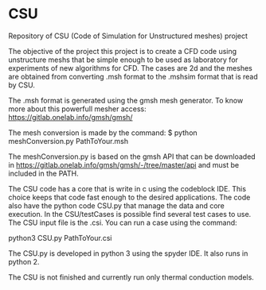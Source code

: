 # CSU
Repository of CSU (Code of Simulation for Unstructured meshes) project

The objective of the project this project is to create a CFD code using unstructure meshs that be simple enough to be used as laboratory for experiments of new algorithms for CFD. The cases are 2d and the meshes are obtained from converting .msh format to the .mshsim format that is read by CSU.

The .msh format is generated using the gmsh mesh generator. To know more about this powerfull mesher access:
https://gitlab.onelab.info/gmsh/gmsh/

The mesh conversion is made by the command: $ python meshConversion.py PathToYour.msh

The meshConversion.py is based on the gmsh API that can be downloaded in https://gitlab.onelab.info/gmsh/gmsh/-/tree/master/api and must be included in the PATH.

The CSU code has a core that is write in c using the codeblock IDE. This choice keeps that code fast enough to the desired applications. The code also have the python code CSU.py that manage the data and core execution. In the CSU/testCases is possible find several test cases to use. The CSU input file is the .csi. You can run a case using the command:

python3 CSU.py PathToYour.csi

The CSU.py is developed in python 3 using the spyder IDE. It also runs in python 2.

The CSU is not finished and currently run only thermal conduction models.
